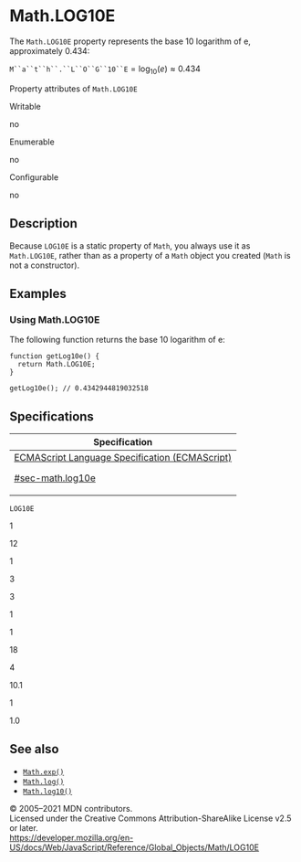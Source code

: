 # Math.LOG10E

The `Math.LOG10E` property represents the base 10 logarithm of e, approximately 0.434:

` M``a``t``h``.``L``O``G``10``E ` = log<sub>10</sub>(_e_) ≈ 0.434

Property attributes of `Math.LOG10E`

Writable

no

Enumerable

no

Configurable

no

## Description

Because `LOG10E` is a static property of `Math`, you always use it as `Math.LOG10E`, rather than as a property of a `Math` object you created (`Math` is not a constructor).

## Examples

### Using Math.LOG10E

The following function returns the base 10 logarithm of e:

    function getLog10e() {
      return Math.LOG10E;
    }

    getLog10e(); // 0.4342944819032518

## Specifications

<table>
<thead>
<tr class="header">
<th>Specification</th>
</tr>
</thead>
<tbody>
<tr class="odd">
<td>
<a href="https://tc39.es/ecma262/#sec-math.log10e">ECMAScript Language Specification (ECMAScript) 
<br/>

<span class="small">#sec-math.log10e</span>
</a>
</td>
</tr>
</tbody>
</table>

`LOG10E`

1

12

1

3

3

1

1

18

4

10.1

1

1.0

## See also

-   [`Math.exp()`](exp)
-   [`Math.log()`](log)
-   [`Math.log10()`](log10)

© 2005–2021 MDN contributors.  
Licensed under the Creative Commons Attribution-ShareAlike License v2.5 or later.  
<a href="https://developer.mozilla.org/en-US/docs/Web/JavaScript/Reference/Global_Objects/Math/LOG10E" class="_attribution-link">https://developer.mozilla.org/en-US/docs/Web/JavaScript/Reference/Global_Objects/Math/LOG10E</a>

